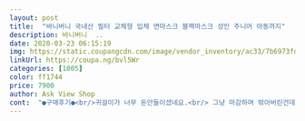 ```yaml
---
layout: post 
title:  "바니버니 국내산 필터 교체형 입체 면마스크 블랙마스크 성인 주니어 아동까지" 
description: 바니버니  ..
date: 2020-03-23 06:15:19 
img: https://static.coupangcdn.com/image/vendor_inventory/ac33/7b6973fdc5b067f5f77dd2f3113f315eefad5be617d792d657ebf1185fff.jpg 
linkUrl: https://coupa.ng/bvl5Wr 
categories: [1005] 
color: ff1744 
price: 7900 
author: Ask View Shop 
cont:  "●구매후기●<br/>귀걸이가 너무 돈안들이셨네요.<br/> 그냥 마감하며 밖아버린건데.<br/>.<br/><br/>그냥 취소할걸 배송도 오래걸렸는데.<br/>.<br/><br/>면이 좋은것도 아니고 가격이 싼것도 아니에요.<br/><br/>아무리 마스크가 귀하다지만 이건좀 심하네요.<br/><br/>원단도 부드럽고 다만 마감하실때 조금더 신경 쓰시면 좋겠어요<br/>저희 언니가 만든것과 비교해봤는데 꽃무니가 언니가 직접 만들어본거구요.<br/> 전문가가 하면 뭔가 다르겠지 했는데.<br/><br/>좋습니다 애들이 이거 사주고 난 후에는 이 마스크만 쓰려고 하네요<br/>초2 평균여자아이에게는 조금 커서 묶어서 사용하고 있어요<br/>필터용으로 언니것과 갈아서 해주려고 아이것도 네장이나 샀는데.<br/> 너무 하시네요.<br/><br/>" 
---
```

